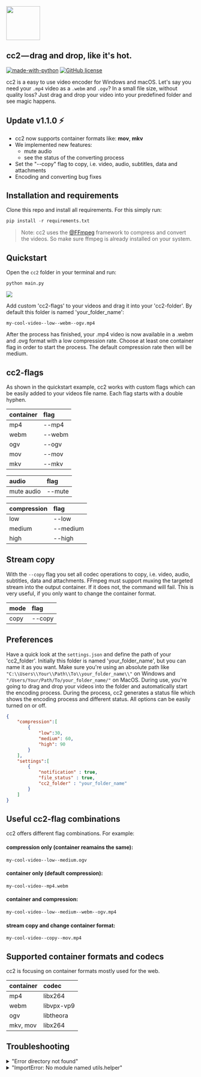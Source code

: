 <img src="http://pfuscha.cool:3000?" width="90px"/>

cc2 — drag and drop, like it's hot.
-------------------------------------
[![made-with-python](https://img.shields.io/badge/Made%20with-Python-1f425f.svg)](https://www.python.org/) [![GitHub license](https://img.shields.io/github/license/Naereen/StrapDown.js.svg)](https://github.com/Naereen/StrapDown.js/blob/master/LICENSE)


cc2 is a easy to use video encoder for Windows and macOS. Let's say you need your ```.mp4``` video as a ```.webm``` and ```.ogv```? In a small file size, without quality loss? Just drag and drop your video into your predefined folder and see magic happens.

Update v1.1.0 :zap:
-----------------------------
- cc2 now supports container formats like: **mov**, **mkv**
- We implemented new features:
    - mute audio 
    - see the status of the converting process
- Set the "--copy" flag to copy, i.e. video, audio, subtitles, data and attachments
- Encoding and converting bug fixes

Installation and requirements
-----------------------------
Clone this repo and install all requirements. For this simply run:
```python
pip install -r requirements.txt
```
> Note: cc2 uses the [@FFmpeg](https://www.ffmpeg.org/) framework to compress and convert the videos. So make sure ffmpeg is already installed on your system. 

Quickstart
----------
Open the ```cc2``` folder in your terminal and run:
```
python main.py
```

<img src="https://user-images.githubusercontent.com/38649555/212902163-fb677735-2a1e-4bf7-9da0-baf50c94d2ae.gif"/>

Add custom 'cc2-flags' to your videos and drag it into your 'cc2-folder'. By default this folder is named 'your_folder_name':
```
my-cool-video--low--webm--ogv.mp4
```
After the process has finished, your .mp4 video is now available in a .webm and .ovg format with a low compression rate. Choose at least one container flag in order to start the process. The default compression rate then will be medium.

cc2-flags
---------
As shown in the quickstart example, cc2 works with custom flags which can be easily added to your videos file name. Each flag starts with a double hyphen.

| container         | flag              |
| :------------     | :------------     |
| mp4               | --mp4             | 
| webm              | --webm            |   
| ogv               | --ogv             |  
| mov               | --mov             |  
| mkv               | --mkv             |  

| audio             | flag              |        
| :------------     | :------------     |
| mute audio        | --mute            | 

| compression       | flag              |        
| :------------     | :------------     |
| low               | --low             | 
| medium            | --medium          |   
| high              | --high            |  

Stream copy
-----------
With the ```--copy``` flag you set all codec operations to copy, i.e. video, audio, subtitles, data and attachments. FFmpeg must support muxing the targeted stream into the output container. If it does not, the command will fail. This is very useful, if you only want to change the container format.

| mode              | flag              |
| :------------     | :------------     |
| copy              | --copy            | 


Preferences
-----------
Have a quick look at the ```settings.json``` and define the path of your 'cc2_folder'. Initially this folder is named 'your_folder_name', but you can name it as you want. Make sure you're using an absolute path like ```"C:\\Users\\Your\\Path\\To\\your_folder_name\\"``` on Windows and ```"/Users/Your/Path/To/your_folder_name/"``` on MacOS. During use, you're going to drag and drop your videos into the folder and automatically start the encoding process. During the process, cc2 generates a status file which shows the encoding process and different status. All options can be easily turned on or off.

```json
{   
    "compression":[
        {
            "low":30,
            "medium": 60,
            "high": 90
        }
    ],
    "settings":[
        {
            "notification" : true,
            "file_status" : true,
            "cc2_folder" : "your_folder_name"
        }
    ]
}
```
Useful cc2-flag combinations
----------------------------
cc2 offers different flag combinations. For example:
#### compression only (container reamains the same):
```
my-cool-video--low--medium.ogv
```
#### container only (default compression):
```
my-cool-video--mp4.webm
```
#### container and compression:
```
my-cool-video--low--medium--webm--ogv.mp4
```
#### stream copy and change container format:
```
my-cool-video--copy--mov.mp4
```

Supported container formats and codecs
--------------------------------------
cc2 is focusing on container formats mostly used for the web.  

| container         | codec         |
| :------------     |:------------  |
| mp4               | libx264       | 
| webm              | libvpx-vp9    |   
| ogv               | libtheora     | 
| mkv, mov          | libx264       | 

Troubleshooting
---------------
<details>
<summary>"Error directory not found"</summary>
<p>Make sure your 'cc2_folder' exists. Double check the path in the settings.json</p>  
</details>
<details>
<summary>"ImportError: No module named utils.helper"</summary>
<p>Python has to be at least version 3.6</p>  
</details>
